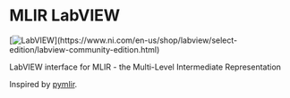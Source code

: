 # MLIR LabVIEW

[![LabVIEW](https://img.shields.io/badge/LabVIEW-2020-%23E37725.svg?)](https://www.ni.com/en-us/shop/labview/select-edition/labview-community-edition.html)

LabVIEW interface for MLIR - the Multi-Level Intermediate Representation

Inspired by [pymlir](https://github.com/spcl/pymlir/).
